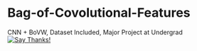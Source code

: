 # Bag-of-Covolutional-Features
CNN + BoVW, Dataset Included, Major Project at Undergrad<br>
[![Say Thanks!](https://img.shields.io/badge/Say%20Thanks-!-1EAEDB.svg)](https://saythanks.io/to/acad.grv97@gmail.com)
